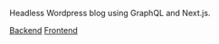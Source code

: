 Headless Wordpress blog using GraphQL and Next.js.

[Backend](https://github.com/Vhornets/nextjs-wp-blog-backend)
[Frontend](https://github.com/Vhornets/nextjs-wp-blog-frontend)
